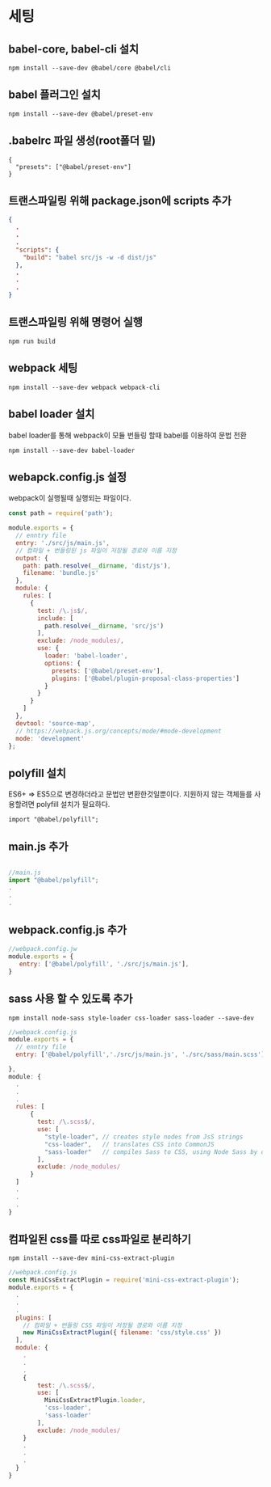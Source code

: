 # 세팅

## babel-core, babel-cli 설치
```
npm install --save-dev @babel/core @babel/cli
```

## babel 플러그인 설치
```
npm install --save-dev @babel/preset-env
```

## .babelrc 파일 생성(root폴더 밑)
```
{
  "presets": ["@babel/preset-env"]
}
``` 

## 트랜스파일링 위해 package.json에 scripts 추가
```json
{
  .
  .
  .
  "scripts": {
    "build": "babel src/js -w -d dist/js"
  },
  .
  .
  .
}
```

## 트랜스파일링 위해 명령어 실행
```
npm run build
```


## webpack 세팅
```
npm install --save-dev webpack webpack-cli
```

## babel loader 설치
babel loader를 통해 webpack이 모듈 번들링 할때 babel를 이용하여 문법 전환
```
npm install --save-dev babel-loader
```

## webapck.config.js 설정
webpack이 실행될때 실행되는 파일이다.

```javascript
const path = require('path');

module.exports = {
  // enntry file
  entry: './src/js/main.js',
  // 컴파일 + 번들링된 js 파일이 저장될 경로와 이름 지정
  output: {
    path: path.resolve(__dirname, 'dist/js'),
    filename: 'bundle.js'
  },
  module: {
    rules: [
      {
        test: /\.js$/,
        include: [
          path.resolve(__dirname, 'src/js')
        ],
        exclude: /node_modules/,
        use: {
          loader: 'babel-loader',
          options: {
            presets: ['@babel/preset-env'],
            plugins: ['@babel/plugin-proposal-class-properties']
          }
        }
      }
    ]
  },
  devtool: 'source-map',
  // https://webpack.js.org/concepts/mode/#mode-development
  mode: 'development'
};
```


## polyfill 설치
ES6+ => ES5으로 변경하더라고 문법만 변환한것일뿐이다. 지원하지 않는 객체들를 사용할려면 polyfill 설치가 필요하다.
```
import "@babel/polyfill";
```

## main.js 추가
```javascript

//main.js
import "@babel/polyfill";
.
.
.
```

## webpack.config.js 추가
```javascript
//webpack.config.jw
module.exports = {
   entry: ['@babel/polyfill', './src/js/main.js'],
}
```

## sass 사용 할 수 있도록 추가
```
npm install node-sass style-loader css-loader sass-loader --save-dev
```

```javascript
//webpack.config.js
module.exports = {
  // enntry file
  entry: ['@babel/polyfill','./src/js/main.js', './src/sass/main.scss'],

},
module: {
  .
  .
  .
  rules: [
      {
        test: /\.scss$/,
        use: [
          "style-loader", // creates style nodes from JsS strings
          "css-loader",   // translates CSS into CommonJS
          "sass-loader"   // compiles Sass to CSS, using Node Sass by default
        ],
        exclude: /node_modules/
      }
  ]
  .
  .
  .
}

```

## 컴파일된 css를 따로 css파일로 분리하기
```
npm install --save-dev mini-css-extract-plugin
```

```javascript
//webpack.config.js
const MiniCssExtractPlugin = require('mini-css-extract-plugin');
module.exports = {
  .
  .
  .
  plugins: [
    // 컴파일 + 번들링 CSS 파일이 저장될 경로와 이름 지정
    new MiniCssExtractPlugin({ filename: 'css/style.css' })
  ],
  module: {
    .
    .
    .
    {
        test: /\.scss$/,
        use: [
          MiniCssExtractPlugin.loader,
          'css-loader',
          'sass-loader'
        ],
        exclude: /node_modules/
    }
    .
    .
    .
  }
}
```